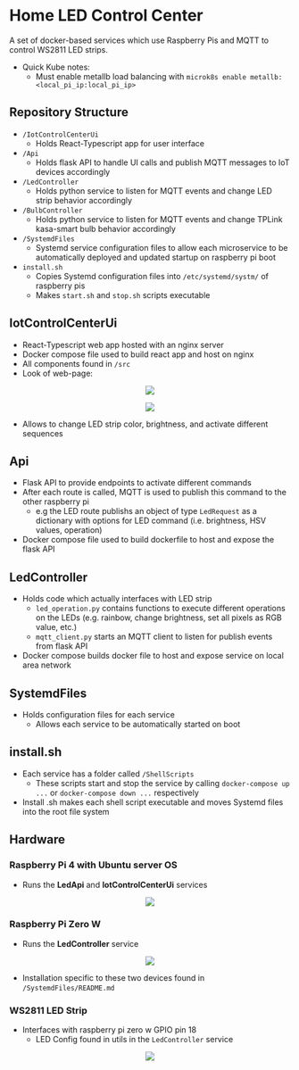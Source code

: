 # Home LED Control Center

A set of docker-based services which use Raspberry Pis and MQTT to control WS2811 LED strips.
* Quick Kube notes:
  * Must enable metallb load balancing with `microk8s enable metallb:<local_pi_ip:local_pi_ip>`


## Repository Structure

- `/IotControlCenterUi`
  - Holds React-Typescript app for user interface
- `/Api`
  - Holds flask API to handle UI calls and publish MQTT messages to IoT devices accordingly
- `/LedController`
  - Holds python service to listen for MQTT events and change LED strip behavior accordingly
- `/BulbController`
  - Holds python service to listen for MQTT events and change TPLink kasa-smart bulb behavior accordingly
- `/SystemdFiles`
  - Systemd service configuration files to allow each microservice to be automatically deployed and updated startup on raspberry pi boot
- `install.sh`
  - Copies Systemd configuration files into `/etc/systemd/systm/` of raspberry pis
  - Makes `start.sh` and `stop.sh` scripts executable

## IotControlCenterUi

- React-Typescript web app hosted with an nginx server
- Docker compose file used to build react app and host on nginx
- All components found in `/src`
- Look of web-page:

<p align="center">
<image src="https://user-images.githubusercontent.com/47571939/165000409-ac0a3dea-c6bd-47ba-8e7b-fbc39a63c5c4.png">
</p>
 <p align="center">
<image src="https://user-images.githubusercontent.com/47571939/165000413-6a617da4-144f-4c0c-9eb6-fb35e98e3c34.png">
</p>
  
* Allows to change LED strip color, brightness, and activate different sequences

## Api

- Flask API to provide endpoints to activate different commands
- After each route is called, MQTT is used to publish this command to the other raspberry pi
  - e.g the LED route publishs an object of type `LedRequest` as a dictionary with options for LED command (i.e. brightness, HSV values, operation)
- Docker compose file used to build dockerfile to host and expose the flask API

## LedController

- Holds code which actually interfaces with LED strip
  - `led_operation.py` contains functions to execute different operations on the LEDs (e.g. rainbow, change brightness, set all pixels as RGB value, etc.)
  - `mqtt_client.py` starts an MQTT client to listen for publish events from flask API
- Docker compose builds docker file to host and expose service on local area network

## SystemdFiles

- Holds configuration files for each service
  - Allows each service to be automatically started on boot

## install.sh

- Each service has a folder called `/ShellScripts`
  - These scripts start and stop the service by calling `docker-compose up ...` or `docker-compose down ...` respectively
- Install .sh makes each shell script executable and moves Systemd files into the root file system

## Hardware

### Raspberry Pi 4 with Ubuntu server OS

- Runs the **LedApi** and **IotControlCenterUi** services

<p align="center">
<image src="https://user-images.githubusercontent.com/47571939/151073711-508f1d52-cf0e-45ec-99c4-fd5c7f7579c4.png">
</p>
    
### Raspberry Pi Zero W
  * Runs the **LedController** service

<p align="center">
<image src="https://user-images.githubusercontent.com/47571939/151073762-67bad429-5483-4f62-b2af-727edb21bb57.png">
</p>
  
* Installation specific to these two devices found in `/SystemdFiles/README.md`
  
### WS2811 LED Strip
* Interfaces with raspberry pi zero w GPIO pin 18
  * LED Config found in utils in the `LedController` service
  
<p align="center">
<image src="https://user-images.githubusercontent.com/47571939/151074248-d8d76d5a-f586-437f-8991-516312ab2b83.png">
</p>
